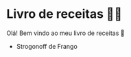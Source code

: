 #	Livro de receitas :man_cook:

Olá! Bem vindo ao meu livro de receitas :wave:

- Strogonoff de Frango 
  